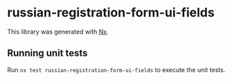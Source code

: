 # russian-registration-form-ui-fields

This library was generated with [Nx](https://nx.dev).

## Running unit tests

Run `nx test russian-registration-form-ui-fields` to execute the unit tests.
